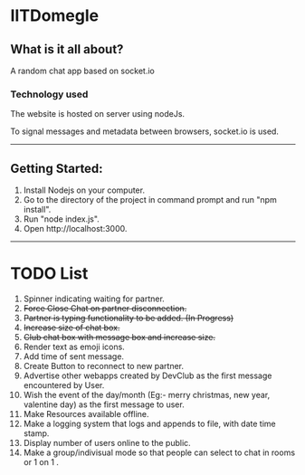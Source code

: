 # IITDomegle

## What is it all about?
A random chat app based on socket.io

### Technology used
The website is hosted on server using nodeJs.

To signal messages and metadata between browsers, socket.io is used.


-----------------------------------------------------------------------------------------

## Getting Started:
1. Install Nodejs on your computer.
2. Go to the directory of the project in command prompt and run "npm install".
3. Run "node index.js".
4. Open http://localhost:3000.

-----------------------------------------------------------------------------------------

# TODO List
1. Spinner indicating waiting for partner.
2. ~~Force Close Chat on partner disconnection.~~
3. ~~Partner is typing functionality to be added. (In Progress)~~
4. ~~Increase size of chat box.~~
5. ~~Club chat box with message box and increase size.~~
6. Render text as emoji icons.
7. Add time of sent message.
8. Create Button to reconnect to new partner.
9. Advertise other webapps created by DevClub as the first message encountered by User.
10. Wish the event of the day/month (Eg:- merry christmas, new year, valentine day) as the first message to user.
11. Make Resources available offline.
12. Make a logging system that logs and appends to file, with date time stamp.
13. Display number of users online to the public.
14. Make a group/indivisual mode so that people can select to chat in rooms or 1 on 1 .
